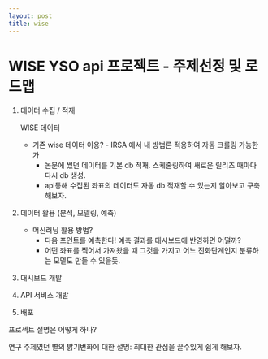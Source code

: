 ```yaml
---
layout: post
title: wise
---
```


# WISE YSO api 프로젝트 - 주제선정 및 로드맵



1. 데이터 수집 / 적재

   WISE 데이터

   - 기존 wise 데이터 이용? - IRSA 에서 내 방법론 적용하여 자동 크롤링 가능한가  
     - 논문에 썼던 데이터를 기본 db 적재. 스케줄링하여 새로운 릴리즈 때마다 다시 db 생성.
     - api통해 수집된 좌표의 데이터도 자동 db 적재할 수 있는지 알아보고 구축해보자.

2. 데이터 활용 (분석, 모델링, 예측)

   - 머신러닝 활용 방법?  
     - 다음 포인트를 예측한다! 예측 결과를 대시보드에 반영하면 어떨까?
     - 어떤 좌표를 찍어서 가져왔을 때 그것을 가지고 어느 진화단계인지 분류하는 모델도 만들 수 있을듯.

3. 대시보드 개발

4. API 서비스 개발

5. 배포

   

   

프로젝트 설명은 어떻게 하나?

연구 주제였던 별의 밝기변화에 대한 설명: 최대한 관심을 끌수있게 쉽게 해보자.